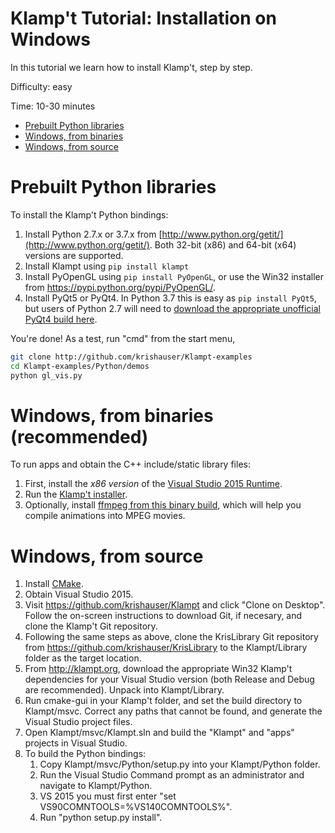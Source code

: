 # Klamp't Tutorial: Installation on Windows

In this tutorial we learn how to install Klamp't, step by step.

Difficulty: easy

Time: 10-30 minutes

- [Prebuilt Python libraries](#prebuilt-python-libraries)
- [Windows, from binaries](#windows-from-binaries)
- [Windows, from source](#windows-from-source)


# Prebuilt Python libraries

To install the Klamp't Python bindings:

1. Install Python 2.7.x or 3.7.x from [http://www.python.org/getit/](http://www.python.org/getit/).  Both 32-bit (x86) and 64-bit (x64) versions are supported.
2. Install Klampt using `pip install klampt`
3. Install PyOpenGL using `pip install PyOpenGL`, or use the Win32 installer from https://pypi.python.org/pypi/PyOpenGL/.
4. Install PyQt5 or PyQt4.  In Python 3.7 this is easy as `pip install PyQt5`, but users of Python 2.7 will need to [download the appropriate unofficial PyQt4 build here](https://www.lfd.uci.edu/~gohlke/pythonlibs/#pyqt4).

You're done! As a test, run "cmd" from the start menu, 

```sh
git clone http://github.com/krishauser/Klampt-examples
cd Klampt-examples/Python/demos
python gl_vis.py
```

# Windows, from binaries (recommended)

To run apps and obtain the C++ include/static library files:

1. First, install the *x86 version* of the [Visual Studio 2015 Runtime](https://www.microsoft.com/en-us/download/details.aspx?id=48145).
2. Run the [Klamp't installer](http://motion.cs.illinois.edu/software/Klampt-0.8.1-win32.msi). 
3. Optionally, install [ffmpeg from this binary build](http://ffmpeg.zeranoe.com/builds/win32/static/ffmpeg-20140609-git-6d40849-win32-static.7z), which will help you compile animations into MPEG movies.


# Windows, from source

1. Install [CMake](http://www.cmake.org/).
2. Obtain Visual Studio 2015.
3. Visit https://github.com/krishauser/Klampt and click "Clone on Desktop". Follow the on-screen instructions to download Git, if necesary, and clone the Klamp't Git repository.
4. Following the same steps as above, clone the KrisLibrary Git repository from https://github.com/krishauser/KrisLibrary to the Klampt/Library folder as the target location.
5. From http://klampt.org, download the appropriate Win32 Klamp't dependencies for your Visual Studio version (both Release and Debug are recommended). Unpack into Klampt/Library.
6. Run cmake-gui in your Klamp't folder, and set the build directory to Klampt/msvc. Correct any paths that cannot be found, and generate the Visual Studio project files.
7. Open Klampt/msvc/Klampt.sln and build the "Klampt" and "apps" projects in Visual Studio.
8. To build the Python bindings:
   1. Copy Klampt/msvc/Python/setup.py into your Klampt/Python folder. 
   2. Run the Visual Studio Command prompt as an administrator and navigate to Klampt/Python. 
   3. VS 2015 you must first enter "set VS90COMNTOOLS=%VS140COMNTOOLS%". 
   4. Run "python setup.py install".
